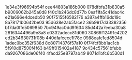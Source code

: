 1e34e3f96694b54f
cee44803a186b000
078dfbfa31b830a5
b9006062b245a0d8
f40c1b246dc8d77b
0eaf1fa5c41dac4c
e21a696e4dcedb50
90f75155f6582179
a387a4ffb16dc19c
8a78171b0642be03
95d638e2ab5face2
36b9917d33382356
bf7da0ffe5069850
7bc949ac0dd9f634
85d442a7eeba30a8
2816344496a9e8a8
c0332adecc81d060
30869f12491e4202
ed2b34630731f08b
440dfafcece1f78c
0988eafe1ed8504d
1adec0bc352f638d
8c80714376f57a10
0f74fcf8bb1ac1cb
5f910d87500f4f63
b49ff015402a4187
9c434c57561bfebb
da9267086de06f40
4facd25e8797ab49
8071d1bfc6b530d1
